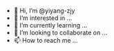 - 👋 Hi, I’m @yiyang-zjy
- 👀 I’m interested in ...
- 🌱 I’m currently learning ...
- 💞️ I’m looking to collaborate on ...
- 📫 How to reach me ...

<!---
yiyang-zjy/yiyang-zjy is a ✨ special ✨ repository because its `README.md` (this file) appears on your GitHub profile.
You can click the Preview link to take a look at your changes.
--->
